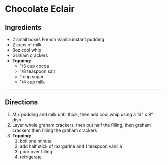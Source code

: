 Chocolate Eclair
================

## Ingredients

- 2 small boxes French Vanilla instant pudding
- 2 cups of milk
- 8oz cool whip
- Graham crackers
- **Topping:**
  - 1/3 cup cocoa
  - 1/8 teaspoon salt
  - 1 cup sugar
  - 1/4 cup milk

---

## Directions

1. Mix pudding and milk until thick, then add cool whip using a 13" x 9" dish
1. Layer whole graham crackers, then put half the filling, then graham crackers
   then filling the graham crackers
1. **Topping:**
    1. boil one minute
    1. add half stick of margarine and 1 teaspoon vanilla
    1. pour over filling
    1. refrigerate

